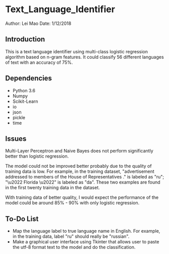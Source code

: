 # Text_Language_Identifier

Author: Lei Mao
Date: 1/12/2018

## Introduction

This is a text language identifier using multi-class logistic regression algorithm based on n-gram features. It could classify 56 different languages of text with an accuracy of 75%. 

## Dependencies

* Python 3.6
* Numpy
* Scikit-Learn
* io
* json
* pickle
* time

## Issues

Multi-Layer Perceptron and Naive Bayes does not perform significantly better than logistic regression. 

The model could not be improved better probably due to the quality of training data is low. For example, in the training dataset, "advertisement addressed to members of the House of Representatives ." is labeled as "ru"; "\u2022 Florida \u2022" is labeled as "da". These two examples are found in the first twenty training data in the dataset. 

With training data of better quality, I  would expect the performance of the model could be around 85% - 90% with only logistic regression.

## To-Do List

* Map the language label to true language name in English. For example, in the training data, label "ru" should really be "russian".
* Make a graphical user interface using Tkinter that allows user to paste the utf-8 format text to the model and do the classification.